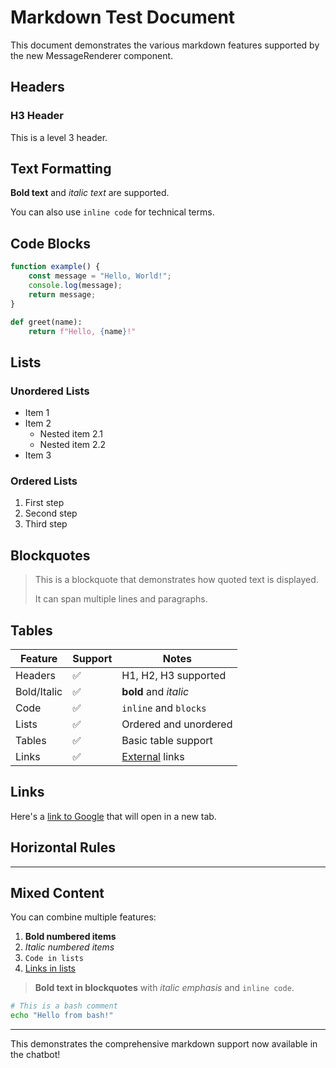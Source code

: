 # Markdown Test Document

This document demonstrates the various markdown features supported by the new MessageRenderer component.

## Headers

### H3 Header
This is a level 3 header.

## Text Formatting

**Bold text** and *italic text* are supported.

You can also use `inline code` for technical terms.

## Code Blocks

```javascript
function example() {
    const message = "Hello, World!";
    console.log(message);
    return message;
}
```

```python
def greet(name):
    return f"Hello, {name}!"
```

## Lists

### Unordered Lists
- Item 1
- Item 2
  - Nested item 2.1
  - Nested item 2.2
- Item 3

### Ordered Lists
1. First step
2. Second step
3. Third step

## Blockquotes

> This is a blockquote that demonstrates how quoted text is displayed.
> 
> It can span multiple lines and paragraphs.

## Tables

| Feature | Support | Notes |
|---------|---------|-------|
| Headers | ✅ | H1, H2, H3 supported |
| Bold/Italic | ✅ | **bold** and *italic* |
| Code | ✅ | `inline` and ```blocks``` |
| Lists | ✅ | Ordered and unordered |
| Tables | ✅ | Basic table support |
| Links | ✅ | [External](https://example.com) links |

## Links

Here's a [link to Google](https://google.com) that will open in a new tab.

## Horizontal Rules

---

## Mixed Content

You can combine multiple features:

1. **Bold numbered items**
2. *Italic numbered items*
3. `Code in lists`
4. [Links in lists](https://example.com)

> **Bold text in blockquotes** with *italic emphasis* and `inline code`.

```bash
# This is a bash comment
echo "Hello from bash!"
```

---

This demonstrates the comprehensive markdown support now available in the chatbot!

